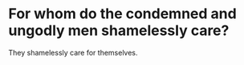 # For whom do the condemned and ungodly men shamelessly care?

They shamelessly care for themselves.
